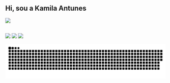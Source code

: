 ## Hi, sou a Kamila Antunes 
 <div>
  <a href="https://github.com/kamilaantunes">
  <img height="180em" src="https://github-readme-stats.vercel.app/api?username=kamilaantunes&show_icons=true&theme=dracula&include_all_commits=true&count_private=true"/>
<div>
  
  ##
 
<div> 
  <a href="https://instagram.com/kamila_asn" target="_blank"><img src="https://img.shields.io/badge/-Instagram-%23E4405F?style=for-the-badge&logo=instagram&logoColor=white" target="_blank"></a>
  <a href = "mailto: kamilaantunes1@gmail.com"><img src="https://img.shields.io/badge/-Gmail-%23333?style=for-the-badge&logo=gmail&logoColor=white" target="_blank"></a>
  <a href="https://www.linkedin.com/in/kamila-antunes/" target="_blank"><img src="https://img.shields.io/badge/-LinkedIn-%230077B5?style=for-the-badge&logo=linkedin&logoColor=white" target="_blank"></a> 
 
  ![Snake animation](https://github.com/kamilaantunes/kamilaantunes/blob/output/github-contribution-grid-snake.svg)
 
</div>
